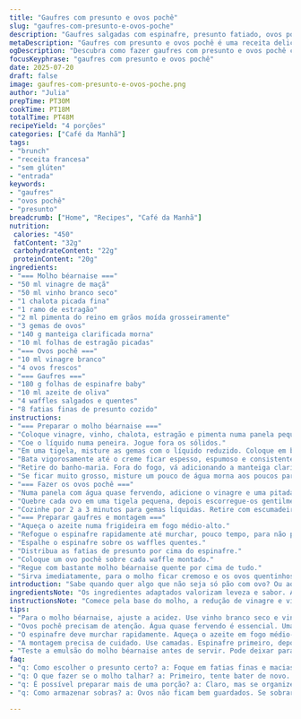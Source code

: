 ```yaml
---
title: "Gaufres com presunto e ovos pochê"
slug: "gaufres-com-presunto-e-ovos-poche"
description: "Gaufres salgadas com espinafre, presunto fatiado, ovos pochê e molho béarnaise. Molho feito com redução de vinagre de maçã e vinho branco, aromatizado com chalota, estragão e pimenta em grãos. Molho finalizado com manteiga clarificada. Ovos pochê delicados, gema cremosa. Espinafre refogado no azeite com toque de sal e noz-moscada. Montagem com camadas, finaliza com molho quente para um brunch ou almoço elegante e prático, sem glúten, sem lactose e sem nozes."
metaDescription: "Gaufres com presunto e ovos pochê é uma receita deliciosa e prática, perfeita para um brunch ou almoço elegante, sem glúten e lactose."
ogDescription: "Descubra como fazer gaufres com presunto e ovos pochê com o molho béarnaise. Uma versão leve e deliciosa da receita clássica francesa."
focusKeyphrase: "gaufres com presunto e ovos pochê"
date: 2025-07-20
draft: false
image: gaufres-com-presunto-e-ovos-poche.png
author: "Julia"
prepTime: PT30M
cookTime: PT18M
totalTime: PT48M
recipeYield: "4 porções"
categories: ["Café da Manhã"]
tags:
- "brunch"
- "receita francesa"
- "sem glúten"
- "entrada"
keywords:
- "gaufres"
- "ovos pochê"
- "presunto"
breadcrumb: ["Home", "Recipes", "Café da Manhã"]
nutrition: 
 calories: "450"
 fatContent: "32g"
 carbohydrateContent: "22g"
 proteinContent: "20g"
ingredients:
- "=== Molho béarnaise ==="
- "50 ml vinagre de maçã"
- "50 ml vinho branco seco"
- "1 chalota picada fina"
- "1 ramo de estragão"
- "2 ml pimenta do reino em grãos moída grosseiramente"
- "3 gemas de ovos"
- "140 g manteiga clarificada morna"
- "10 ml folhas de estragão picadas"
- "=== Ovos pochê ==="
- "10 ml vinagre branco"
- "4 ovos frescos"
- "=== Gaufres ==="
- "180 g folhas de espinafre baby"
- "10 ml azeite de oliva"
- "4 waffles salgados e quentes"
- "8 fatias finas de presunto cozido"
instructions:
- "=== Preparar o molho béarnaise ==="
- "Coloque vinagre, vinho, chalota, estragão e pimenta numa panela pequena. Leve ao fogo alto até reduzir para cerca de 40 ml, quase uma colher de sopa cheia."
- "Coe o líquido numa peneira. Jogue fora os sólidos."
- "Em uma tigela, misture as gemas com o líquido reduzido. Coloque em banho-maria com água quase fervendo."
- "Bata vigorosamente até o creme ficar espesso, espumoso e consistente. Cuidado para não cozinhar demais e coalhar as gemas."
- "Retire do banho-maria. Fora do fogo, vá adicionando a manteiga clarificada em fio, batendo sempre. Acrescente o estragão picado. Ajuste sal e pimenta."
- "Se ficar muito grosso, misture um pouco de água morna aos poucos para ajustar a textura. Reserve em local morno, repita o aquecimento rápido se necessário antes de servir."
- "=== Fazer os ovos pochê ==="
- "Numa panela com água quase fervendo, adicione o vinagre e uma pitada generosa de sal."
- "Quebre cada ovo em uma tigela pequena, depois escorregue-os gentilmente na água."
- "Cozinhe por 2 a 3 minutos para gemas líquidas. Retire com escumadeira, deixe escorrer sobre papel-toalha."
- "=== Preparar gaufres e montagem ==="
- "Aqueça o azeite numa frigideira em fogo médio-alto."
- "Refogue o espinafre rapidamente até murchar, pouco tempo, para não perder cor nem sabor. Tempere com sal e uma pitada de noz-moscada moída."
- "Espalhe o espinafre sobre os waffles quentes."
- "Distribua as fatias de presunto por cima do espinafre."
- "Coloque um ovo pochê sobre cada waffle montado."
- "Regue com bastante molho béarnaise quente por cima de tudo."
- "Sirva imediatamente, para o molho ficar cremoso e os ovos quentinhos."
introduction: "Sabe quando quer algo que não seja só pão com ovo? Ou aquela receita diferente para o brunch que quebra a rotina? Gaufres salgados, aproveitando a crocância, combinam notas verdes do espinafre com o suave do presunto. A cara do clássico francês ganha leveza aqui no Brasil com os ingredientes adaptados. O molho béarnaise, com redução mais leve, troca o vinagre tradicional por um de maçã, sutil, menos ácido. A manteiga vira clarificada para não pesar e garantir cremosidade. O ovo pochê, cara de restaurante chique, é fácil de fazer em casa. Tem a textura mole, quase um sonho, que conversa com tudo. Depois de montado no waffle quentinho, o molho quente fecha com chave de ouro. O espinafre dá frescor e cor. É rápido, cerca de quarenta minutos no total, para impressionar sem demora. Sem glúten, lactose, ou nozes - pensado pra quase todo mundo. Brunch ou almoço tardio, o equilíbrio é garantido. Vale para receber ou para dias que merecem mais sabor fora da mesmice."
ingredientsNote: "Os ingredientes adaptados valorizam leveza e sabor. A troca do vinagre de vinho branco pelo de maçã suaviza a acidez no molho e deixa mais fresco. A manteiga clarificada evita que o molho fique pesado e aumenta a estabilidade ao bater com as gemas. Usar chalota em vez de cebola comum traz um sabor mais delicado e aromático. O espinafre baby permanece como toque verde, porém usa-se azeite em vez de manteiga para combinar com a leveza do prato. O presunto fatiado substitui porquinho ou bacon mais pesado, dando maciez que contrasta com o waffle crocante. Para ocasiões sem glúten e sem lactose, o waffle deve ser feito com farinha de arroz ou mix similar. O vinagre branco no ovo pochê ajuda a coagular a clara rapidamente, mais firme e homogênea. Sal e noz-moscada finalizam o refogado pelo toque clássico de tempero que não pesa no sabor natural."
instructionsNote: "Comece pela base do molho, a redução de vinagre e vinho, aromatizada com chalota, estragão e pimenta, cozida até reduzir bastante, quase em ponto de xarope. Coar bem porque os sólidos podem deixar gosto amargo. Cuidado ao bater as gemas no banho-maria: bater vigorosamente e controlar o calor para evitar a coagulação do ovo, que derruba o molho. Incorporar a manteiga clarificada aos poucos garante uma emulsão estável, brilhante e rica. O ovo pochê precisa água quase fervendo com vinagre para acelerar a coagulação da clara, formando um envelope firme e ao mesmo tempo delicado. Despeje os ovos com cuidado para manter formato uniforme. Refogar o espinafre só até murchar, preservar a cor viva e sabor natural. Temperar com um pouco de noz-moscada dá personalidade sem exagero. Na montagem, distribute cuidadosamente o espinafre e presunto, pense em camadas para equilibrar sabores e texturas. O molho quente derramado no topo deve estar em temperatura ideal para não cozinhar ainda mais o ovo nem endurecer. Servir imediatamente mantém sabor e textura no ponto certo."
tips:
- "Para o molho béarnaise, ajuste a acidez. Use vinho branco seco e vinagre de maçã. Misturar as gemas é importante. Banho-maria deve ser controlado. Não cozinhe demais, senão talha. A manteiga clarificada dá cremosidade. Se necessário, misture água morna. Textura é maior na emulsão, mantenha quente."
- "Ovos pochê precisam de atenção. Água quase fervendo é essencial. Uma pitada generosa de sal e vinagre vai ajudar. Quebre os ovos em tigelas pequenas. Deslize suavemente na água para manter a forma. Cozinhe de 2 a 3 minutos. Gemas devem ficar líquidas e cremosas."
- "O espinafre deve murchar rapidamente. Aqueça o azeite em fogo médio-alto. Tempo é crucial, para não perder cor vibrante e sabor. Tempere com sal e noz-moscada. Combinação é perfeita com doçura do presunto. Espinafre traz frescor à gaufre crocante."
- "A montagem precisa de cuidado. Use camadas. Espinafre primeiro, depois presunto, finalize com um ovo pochê. Molho béarnaise quente por cima realça todos os sabores. Sirva imediatamente. Ovos quentes e cremosos. Gaufres devem estar quentes para contrastar."
- "Teste a emulsão do molho béarnaise antes de servir. Pode deixar para esquentar de novo se esfriar. Cuidado com batidas, evite talhar. Os ingredientes podem ser trocados. Presunto pode ser substituído por peito de peru. Varie espinafre por outras folhas verdes."
faq:
- "q: Como escolher o presunto certo? a: Foque em fatias finas e macias. Presunto cozido é ideal. Perca-se com defumados? Experimente o sabor. Evite muito sal. Gosto deve ser leve."
- "q: O que fazer se o molho talhar? a: Primeiro, tente bater de novo. Em banho-maria, adicione uma colher de água morna. Se não funcionar, comece tudo de novo. Redução é fundamental. E evite queimar as gemas."
- "q: É possível preparar mais de uma porção? a: Claro, mas se organize. Prepare o molho e os ovos em etapas. Gaufres podem ser feitos antes. Reaqueça quando servir. Ovos são rápidos mas frescos são melhores."
- "q: Como armazenar sobras? a: Ovos não ficam bem guardados. Se sobrar, consuma logo. Gaufres podem ser armazenadas na geladeira. Aqueça no forno. Molho, mantenha na geladeira e faça rebater em banho-maria. "

---
```

